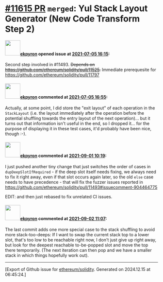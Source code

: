 # [\#11615 PR](https://github.com/ethereum/solidity/pull/11615) `merged`: Yul Stack Layout Generator (New Code Transform Step 2)

#### <img src="https://avatars.githubusercontent.com/u/1347491?v=4" width="50">[ekpyron](https://github.com/ekpyron) opened issue at [2021-07-05 16:15](https://github.com/ethereum/solidity/pull/11615):

Second step involved in #11493. ~~Depends on https://github.com/ethereum/solidity/pull/11525.~~
Immediate prerequesite for https://github.com/ethereum/solidity/pull/11797


#### <img src="https://avatars.githubusercontent.com/u/1347491?v=4" width="50">[ekpyron](https://github.com/ekpyron) commented at [2021-07-05 16:55](https://github.com/ethereum/solidity/pull/11615#issuecomment-874236694):

Actually, at some point, I did store the "exit layout" of each operation in the ``StackLayout`` (i.e. the layout immediately after the operation before the potential shuffling towards the entry layout of the next operation)... but it turns out that information isn't useful in the end, so I dropped it... for the purpose of displaying it in these test cases, it'd probably have been nice, though :-).

#### <img src="https://avatars.githubusercontent.com/u/1347491?v=4" width="50">[ekpyron](https://github.com/ekpyron) commented at [2021-09-01 10:19](https://github.com/ethereum/solidity/pull/11615#issuecomment-910144902):

I just pushed another tiny change that just switches the order of cases in ``dupDeepSlotIfRequired`` - if the deep slot itself needs fixing, we always need to fix it right away, even if that slot occurs again later, so the old ``else`` case needs to have precedence - that will fix the fuzzer issues reported in https://github.com/ethereum/solidity/pull/11493#issuecomment-904464775

EDIT: and then just rebased to fix unrelated CI issues.

#### <img src="https://avatars.githubusercontent.com/u/1347491?v=4" width="50">[ekpyron](https://github.com/ekpyron) commented at [2021-09-02 11:07](https://github.com/ethereum/solidity/pull/11615#issuecomment-911544801):

The last commit adds one more special case to the stack shuffling to avoid more stack-too-deeps:
If I want to swap the current stack top to a lower slot, that's too low to be reachable right now, I don't just give up right away, but look for the deepest reachable to-be-popped slot and move the top there temporarily. (The next iteration can then pop and we have a smaller stack in which things hopefully work out).


-------------------------------------------------------------------------------



[Export of Github issue for [ethereum/solidity](https://github.com/ethereum/solidity). Generated on 2024.12.15 at 06:45:24.]

